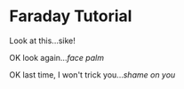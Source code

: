 # Faraday Tutorial

Look at this...sike! 

OK look again...*face palm*

OK last time, I won't trick you...*shame on you*
